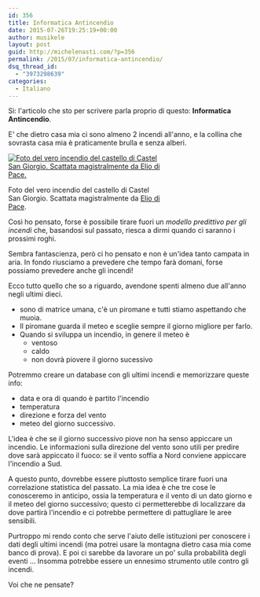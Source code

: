 ```yaml
---
id: 356
title: Informatica Antincendio
date: 2015-07-26T19:25:19+00:00
author: musikele
layout: post
guid: http://michelenasti.com/?p=356
permalink: /2015/07/informatica-antincendio/
dsq_thread_id:
  - "3973298639"
categories:
  - Italiano
---
```

Si: l'articolo che sto per scrivere parla proprio di questo: **Informatica Antincendio**.

E' che dietro casa mia ci sono almeno 2 incendi all'anno, e la collina che sovrasta casa mia è praticamente brulla e senza alberi.

<div id="attachment_357" style="width: 310px" class="wp-caption aligncenter">
  <a href="https://i2.wp.com/michelenasti.com/wp-content/uploads/2015/07/11717487_10207324270535115_1576077260777951752_o.jpg"><img class="wp-image-357 size-medium" src="https://i0.wp.com/michelenasti.com/wp-content/uploads/2015/07/11717487_10207324270535115_1576077260777951752_o-300x199.jpg?fit=300%2C199" alt="Foto del vero incendio del castello di Castel San Giorgio. Scattata magistralmente da Elio di Pace. " srcset="https://i2.wp.com/michelenasti.com/wp-content/uploads/2015/07/11717487_10207324270535115_1576077260777951752_o.jpg?resize=300%2C199 300w, https://i2.wp.com/michelenasti.com/wp-content/uploads/2015/07/11717487_10207324270535115_1576077260777951752_o.jpg?resize=1024%2C678 1024w, https://i2.wp.com/michelenasti.com/wp-content/uploads/2015/07/11717487_10207324270535115_1576077260777951752_o.jpg?w=1840 1840w" sizes="(max-width: 300px) 100vw, 300px" data-recalc-dims="1" /></a>
  
  <p class="wp-caption-text">
    Foto del vero incendio del castello di Castel San Giorgio. Scattata magistralmente da <a href="https://m.facebook.com/profile.php?id=261569987211930">Elio di Pace</a>.
  </p>
</div>

Così ho pensato, forse è possibile tirare fuori un _modello predittivo per gli incendi_ che, basandosi sul passato, riesca a dirmi quando ci saranno i prossimi roghi.

Sembra fantascienza, però ci ho pensato e non è un'idea tanto campata in aria. In fondo riusciamo a prevedere che tempo farà domani, forse possiamo prevedere anche gli incendi!

Ecco tutto quello che so a riguardo, avendone spenti almeno due all'anno negli ultimi dieci.

  * sono di matrice umana, c'è un piromane e tutti stiamo aspettando che muoia.
  * Il piromane guarda il meteo e sceglie sempre il giorno migliore per farlo.
  * Quando si sviluppa un incendio, in genere il meteo è 
      * ventoso
      * caldo
      * non dovrà piovere il giorno sucessivo

Potremmo creare un database con gli ultimi incendi e memorizzare queste info:

  * data e ora di quando è partito l'incendio
  * temperatura
  * direzione e forza del vento
  * meteo del giorno successivo.

L'idea è che se il giorno successivo piove non ha senso appiccare un incendio. Le informazioni sulla direzione del vento sono utili per predire dove sarà appiccato il fuoco: se il vento soffia a Nord conviene appiccare l'incendio a Sud.

A questo punto, dovrebbe essere piuttosto semplice tirare fuori una correlazione statistica del passato. La mia idea è che tre cose le conosceremo in anticipo, ossia la temperatura e il vento di un dato giorno e il meteo del giorno successivo; questo ci permetterebbe di localizzare da dove partirà l'incendio e ci potrebbe permettere di pattugliare le aree sensibili.

Purtroppo mi rendo conto che serve l'aiuto delle istituzioni per conoscere i dati degli ultimi incendi (ma potrei usare la montagna dietro casa mia come banco di prova). E poi ci sarebbe da lavorare un po' sulla probabilità degli eventi ... Insomma potrebbe essere un ennesimo strumento utile contro gli incendi.

Voi che ne pensate?